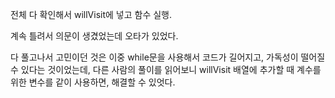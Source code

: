 전체 다 확인해서 willVisit에 넣고 함수 실행.

계속 틀려서 의문이 생겼었는데 오타가 있었다.

다 풀고나서 고민이던 것은 이중 while문을 사용해서 코드가 길어지고, 가독성이 떨어질 수 있다는 것이었는데, 다른 사람의 풀이를 읽어보니 willVisit 배열에 추가할 때 계수를 위한 변수를 같이 사용하면, 해결할 수 있엇다.
